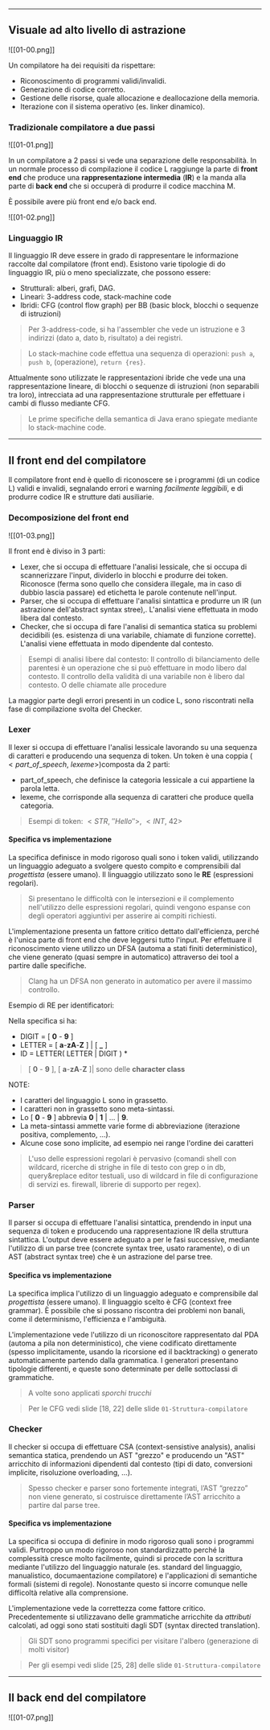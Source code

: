 ```table-of-contents
```
---

## Visuale ad alto livello di astrazione

![[01-00.png]]

Un compilatore ha dei requisiti da rispettare:
- Riconoscimento di programmi validi/invalidi.
- Generazione di codice corretto.
- Gestione delle risorse, quale allocazione e deallocazione della memoria.
- Iterazione con il sistema operativo (es. linker dinamico).


### Tradizionale compilatore a due passi


![[01-01.png]]

In un compilatore a 2 passi si vede una separazione delle responsabilità. In un normale processo di compilazione il codice L raggiunge la parte di **front end** che produce una **rappresentazione intermedia** (**IR**) e la manda alla parte di **back end** che si occuperà di produrre il codice macchina M.


È possibile avere più front end e/o back end.

![[01-02.png]]

### Linguaggio IR

Il linguaggio IR deve essere in grado di rappresentare le informazione raccolte dal compilatore (front end). Esistono varie tipologie di do linguaggio IR, più o meno specializzate, che possono essere:
- Strutturali: alberi, grafi, DAG.
- Lineari: 3-address code, stack-machine code
- Ibridi: CFG (control flow graph) per BB (basic block, blocchi o sequenze di istruzioni)


> Per 3-address-code, si ha l'assembler che vede un istruzione e 3 indirizzi (dato a, dato b, risultato) a dei registri.


> Lo stack-machine code effettua una sequenza di operazioni: `push a`, `push b`, (operazione), `return {res}`. 


Attualmente sono utilizzate le rappresentazioni ibride che vede una una rappresentazione lineare, di blocchi o sequenze di istruzioni (non separabili tra loro), intrecciata ad una rappresentazione strutturale per effettuare i cambi di flusso mediante CFG.


> Le prime specifiche della semantica di Java erano spiegate mediante lo stack-machine code.


---

## Il front end del compilatore

Il compilatore front end è quello di riconoscere se i programmi (di un codice L) validi e invalidi, segnalando errori e warning _facilmente leggibili_, e di produrre codice IR e strutture dati ausiliarie.



### Decomposizione del front end

![[01-03.png]]

Il front end è diviso in 3 parti:
- Lexer, che si occupa di effettuare l'analisi lessicale, che si occupa di scannerizzare l'input, dividerlo in blocchi e produrre dei token. Riconosce (ferma sono quello che considera illegale, ma in caso di dubbio lascia passare) ed etichetta le parole contenute nell'input.
- Parser, che si occupa di effettuare l'analisi sintattica e produrre un IR (un astrazione dell'abstract syntax stree),. L'analisi viene effettuata in modo libera dal contesto. 
- Checker, che si occupa di fare l'analisi di semantica statica su problemi decidibili (es. esistenza di una variabile, chiamate di funzione corrette). L'analisi viene effettuata in modo dipendente dal contesto.

  
> Esempi di analisi libere dal contesto:
> Il controllo di bilanciamento delle parentesi è un operazione che si può effettuare in modo libero dal contesto.
> Il controllo della validità di una variabile non è libero dal contesto. O delle chiamate alle procedure


La maggior parte degli errori presenti in un codice L, sono riscontrati nella fase di compilazione svolta del Checker.


### Lexer

Il lexer si occupa di effettuare l'analisi lessicale lavorando su una sequenza di caratteri e producendo una sequenza di token.
Un token è una coppia ($<part\_of\_speech,\ lexeme>$)composta da 2 parti:
- part_of_speech, che definisce la categoria lessicale a cui appartiene la parola letta.
- lexeme, che corrisponde alla sequenza di caratteri che produce quella categoria.

> Esempi di token: $<STR,\ ''Hello''>$,  $<INT,\ 42>$


#### Specifica vs implementazione


La specifica definisce in modo rigoroso quali sono i token validi, utilizzando un linguaggio adeguato a svolgere questo compito e comprensibili dal _progettista_ (essere umano). Il linguaggio utilizzato sono le **RE** (espressioni regolari).

> Si presentano le difficoltà con le intersezioni e il complemento nell'utilizzo delle espressioni regolari, quindi vengono espanse con degli operatori aggiuntivi per asserire ai compiti richiesti.

L'implementazione presenta un fattore critico dettato dall'efficienza, perché è l'unica parte di front end che deve leggersi tutto l'input. Per effettuare il riconoscimento viene utilizzo un DFSA (automa a stati finiti deterministico), che viene generato (quasi sempre in automatico) attraverso dei tool a partire dalle specifiche.


> Clang ha un DFSA non generato in automatico per avere il massimo controllo.


Esempio di RE per identificatori:

Nella specifica si ha:
- DIGIT = \[ **0** - **9** ]
- LETTER = \[ **a**-**zA**-**Z** ] | \[ **\_** ]
- ID = LETTER( LETTER | DIGIT ) *

> \[ **0** - **9** ], \[ **a**-**zA**-**Z** ]| sono delle **character class**


NOTE:
- I caratteri del linguaggio L sono in grassetto.
- I caratteri non in grassetto sono meta-sintassi.
- Lo \[ **0** - **9** ] abbrevia **0** | **1** | $\dots$ | **9**.
- La meta-sintassi ammette varie forme di abbreviazione (iterazione positiva, complemento, $\ldots$).
- Alcune cose sono implicite, ad esempio nei range l'ordine dei caratteri


> L'uso delle espressioni regolari è pervasivo (comandi shell con wildcard, ricerche di strighe in file di testo con grep o in db, query&replace editor testuali, uso di wildcard in file di configurazione di servizi es. firewall, librerie di supporto per regex).

### Parser

Il parser si occupa di effettuare l'analisi sintattica, prendendo in input una sequenza di token e producendo una rappresentazione IR della struttura sintattica. L'output deve essere adeguato a per le fasi successive, mediante l'utilizzo di un parse tree (concrete syntax tree, usato raramente), o di un AST (abstract syntax tree) che è un astrazione del parse tree.

#### Specifica vs implementazione


La specifica implica l'utilizzo di un linguaggio adeguato e comprensibile dal _progettista_ (essere umano). Il linguaggio scelto è CFG (context free grammar). È possibile che si possano riscontra dei problemi non banali, come il determinismo, l'efficienza e l'ambiguità.

L'implementazione vede l'utilizzo di un riconoscitore rappresentato dal PDA (automa a pila non deterministico), che viene codificato direttamente (spesso implicitamente, usando la ricorsione ed il backtracking) o generato automaticamente partendo dalla grammatica. I generatori presentano tipologie differenti, e queste sono determinate per delle sottoclassi di grammatiche.

> A volte sono applicati _sporchi trucchi_


> Per le CFG vedi slide $[18,\ 22]$ delle slide `01-Struttura-compilatore`


### Checker


Il checker si occupa di effettuare CSA (context-sensistive analysis), analisi semantica statica, prendendo un AST "grezzo" e producendo un "AST" arricchito di informazioni dipendenti dal contesto (tipi di dato, conversioni implicite, risoluzione overloading, $\ldots$).

> Spesso checker e parser sono fortemente integrati, l’AST “grezzo” non viene generato, si costruisce direttamente l’AST arricchito a partire dal parse tree.


#### Specifica vs implementazione


La specifica si occupa di definire in modo rigoroso quali sono i programmi validi. Purtroppo un modo rigoroso non standardizzatto perché la complessità cresce molto facilmente, quindi si procede con la scrittura mediante l'utilizzo del linguaggio naturale (es. standard del linguaggio, manualistico, documaentazione compilatore) e l'applicazioni di semantiche formali (sistemi di regole). Nonostante questo si incorre comunque nelle difficoltà relative alla comprensione.


L'implementazione vede la correttezza come fattore critico. Precedentemente si utilizzavano delle grammatiche arricchite da _attributi_ calcolati, ad oggi sono stati sostituiti dagli SDT (syntax directed translation).

> Gli SDT sono programmi specifici per visitare l'albero (generazione di molti visitor)



> Per gli esempi vedi slide $[25,\ 28]$ delle slide `01-Struttura-compilatore`


---

## Il back end del compilatore

![[01-07.png]]

